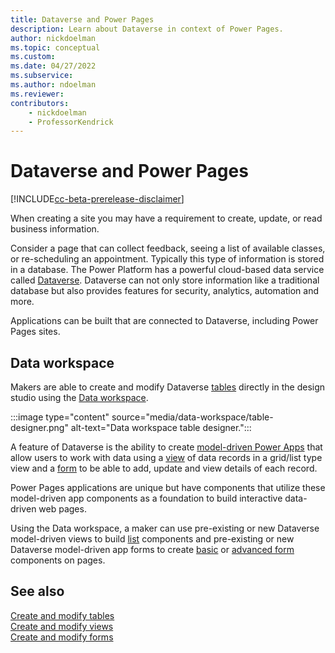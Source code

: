 ```yaml
---
title: Dataverse and Power Pages
description: Learn about Dataverse in context of Power Pages.
author: nickdoelman
ms.topic: conceptual
ms.custom: 
ms.date: 04/27/2022
ms.subservice:
ms.author: ndoelman
ms.reviewer:
contributors:
    - nickdoelman
    - ProfessorKendrick
---
```


# Dataverse and Power Pages

[!INCLUDE[cc-beta-prerelease-disclaimer](../includes/cc-beta-prerelease-disclaimer.md)]

When creating a site you may have a requirement to create, update, or read business information. 

Consider a page that can collect feedback, seeing a list of available classes, or re-scheduling an appointment. Typically this type of information is stored in a database. The Power Platform has a powerful cloud-based data service called [Dataverse](/power-apps/maker/data-platform/data-platform-intro). Dataverse can not only store information like a traditional database but also provides features for security, analytics, automation and more. 

Applications can be built that are connected to Dataverse, including Power Pages sites.

## Data workspace

Makers are able to create and modify Dataverse [tables](/power-apps/maker/data-platform/entity-overview) directly in the design studio using the [Data workspace](use-data-workspace.md).

:::image type="content" source="media/data-workspace/table-designer.png" alt-text="Data workspace table designer.":::

A feature of Dataverse is the ability to create [model-driven Power Apps](/power-apps/maker/model-driven-apps/) that allow users to work with data using a [view](/power-apps/maker/model-driven-apps/create-edit-views) of data records in a grid/list type view and a [form](/power-apps/maker/model-driven-apps/create-design-forms) to be able to add, update and view details of each record. 

Power Pages applications are unique but have components that utilize these model-driven app components as a foundation to build interactive data-driven web pages.

Using the Data workspace, a maker can use pre-existing or new Dataverse model-driven views to build [list](add-list.md) components and pre-existing or new Dataverse model-driven app forms to create [basic](add-form.md) or [advanced form](advanced-forms.md) components on pages.

## See also

[Create and modify tables](../configure/data-workspace-tables.md)<br>
[Create and modify views](../configure/data-workspace-views.md)<br>
[Create and modify forms](../configure/data-workspace-forms.md)
